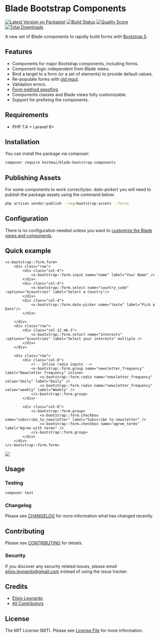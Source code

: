# Blade Bootstrap Components


[![Latest Version on Packagist](https://img.shields.io/packagist/v/hostmoz/blade-bootstrap-components.svg?style=flat-square)](https://packagist.org/packages/hostmoz/blade-bootstrap-components)
[![Build Status](https://img.shields.io/travis/hostmoz/blade-bootstrap-components/master.svg?style=flat-square)](https://travis-ci.org/hostmoz/blade-bootstrap-components)
[![Quality Score](https://img.shields.io/scrutinizer/g/hostmoz/blade-bootstrap-components.svg?style=flat-square)](https://scrutinizer-ci.com/g/hostmoz/blade-bootstrap-components)
[![Total Downloads](https://img.shields.io/packagist/dt/hostmoz/blade-bootstrap-components.svg?style=flat-square)](https://packagist.org/packages/hostmoz/blade-bootstrap-components)

A new set of Blade components to rapidly build forms with  [Bootstrap 5](https://getbootstrap.com/docs/5.0/getting-started/introduction/).

## Features

* Components for major Bootstrap components, including forms.
* Component logic independent from Blade views.
* Bind a target to a form (or a set of elements) to provide default values.
* Re-populate forms with [old input](https://laravel.com/docs/master/requests#old-input).
* Validation errors.
* [Form method spoofing](https://laravel.com/docs/master/routing#form-method-spoofing).
* Components classes and Blade views fully customizable.
* Support for prefixing the components.

## Requirements

* PHP 7.4 + Laravel 8+

## Installation

You can install the package via composer:

```bash
composer require hostmoz/blade-bootstrap-components
```
## Publishing Assets

For some components to work correctly(ex: date-picker) you will need to publish the package assets using the command below:

```bash
php artisan vendor:publish --tag=bootstrap-assets --force
```

## Configuration

There is no configuration needed unless you want to [customize the Blade views and components](#customize-the-blade-views).

## Quick example

```blade
<x-bootstrap::form.form>
    <div class="row">
        <div class="col-4">
            <x-bootstrap::form.input name="name" label="Your Name" />
        </div>
        <div class="col-4">
            <x-bootstrap::form.select name="country_code" :options="$countries" label="Select a Country"/>
        </div>
        <div class="col-4">
            <x-bootstrap::form.date-picker name="teste" label="Pick a Date"/>
        </div>

    </div>
    <div class="row">
        <div class="col-12 mb-3">
            <x-bootstrap::form.select name="interests" :options="$countries" label="Select your interests" multiple />
        </div>
    </div>

    <div class="row">
        <div class="col-6">
            <!-- Inline radio inputs -->
            <x-bootstrap::form.group name="newsletter_frequency" label="Newsletter frequency" inline>
                <x-bootstrap::form.radio name="newsletter_frequency" value="daily" label="Daily" />
                <x-bootstrap::form.radio name="newsletter_frequency" value="weekly" label="Weekly" />
            </x-bootstrap::form.group>
        </div>
        
        <div class="col-6">
            <x-bootstrap::form.group>
                <x-bootstrap::form.checkbox name="subscribe_to_newsletter" label="Subscribe to newsletter" />
                <x-bootstrap::form.checkbox name="agree_terms" label="Agree with terms" />
            </x-bootstrap::form.group>
        </div>
    </div>
</x-bootstrap::form.form>
```

<img src="https://raw.githubusercontent.com/hostmoz/blade-bootstrap-components/main/resources/screenshot.png" />

## Usage


### Testing

``` bash
composer test
```

### Changelog

Please see [CHANGELOG](CHANGELOG.md) for more information what has changed recently.

## Contributing

Please see [CONTRIBUTING](CONTRIBUTING.md) for details.

### Security

If you discover any security related issues, please email elisio.leonardo@gmail.com instead of using the issue tracker.

## Credits

- [Elísio Leonardo](https://github.com/backstageel)
- [All Contributors](../../contributors)

## License

The MIT License (MIT). Please see [License File](LICENSE.md) for more information.
